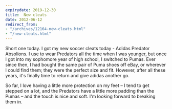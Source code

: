 ```yaml
---
expirydate: 2019-12-30
title:  New cleats
date: 2012-06-12
redirect_from:
- "/archives/12164-new-cleats.html"
- "/new-cleats.html"
---
```



Short one today. I got my new soccer cleats today - Adidas Predator Absolions. I use to wear Predators all the time when I was younger, but once I got into my sophomore year of high school, I switched to Pumas. Ever since then, I had bought the same pair of Puma shoes off eBay, or wherever I could find them; they were the perfect size and fit. However, after all these years, it's finally time to return and give adidas another go.

So far, I love having a little more protection on my feet – I tend to get stepped on a lot, and the Predators have a little more padding than the Pumas – and the touch is nice and soft. I'm looking forward to breaking them in.
